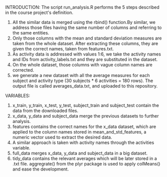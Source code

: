 INTRODUCTION: 
The script run_analysis.R performs the 5 steps described in the course project's definition.

1.  All the similar data is merged using the rbind() function.By similar, we address those files having the same number of columns and referring to the same entities.
2.  Only those columns with the mean and standard deviation measures are taken from the whole dataset. 
After extracting these columns, they are given the correct names, taken from features.txt.
3.  As activity data is addressed with values 1:6, we take the activity names and IDs from activity_labels.txt and they are substituted in the dataset. 
4.  On the whole dataset, those columns with vague column names are corrected.
5.  we generate a new dataset with all the average measures for each subject and activity type (30 subjects * 6 activities = 180 rows). The output file is called averages_data.txt, and uploaded to this repository.


VARIABLES:
1. x_train, y_train, x_test, y_test, subject_train and subject_test contain the data from the downloaded files.
2. x_data, y_data and subject_data merge the previous datasets to further analysis.
3. features contains the correct names for the x_data dataset, which are applied to the column names stored in mean_and_std_features, a numeric vector used to extract the desired data.
4. A similar approach is taken with activity names through the activities variable.
5. full_data merges x_data, y_data and subject_data in a big dataset.
6. tidy_data contains the relevant averages which will be later stored in a .txt file. aggregrate() from the plyr package is used to apply colMeans() and ease the development.
